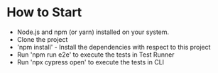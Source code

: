 # How to Start
- Node.js and npm (or yarn) installed on your system.
- Clone the project
- 'npm install' - Install the dependencies with respect to this project
- Run 'npm run e2e' to execute the tests in Test Runner 
- Run 'npx cypress open' to execute the tests in CLI
